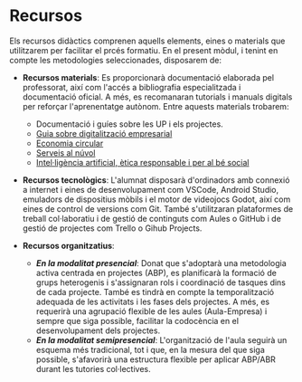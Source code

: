 # Recursos

<!-- 

L'apartat de recursos didàctics fa referència als elements, les ferramentes o els materials que els docents utilitzen per a facilitar el procés formatiu.

Els tipus de recursos didàctics han de ser variats i poden classificar-se segons el format, la funció o el context en què s'utilitzen. Alguns dels tipus més comuns de recursos didàctics són:
* Recursos materials: són els elements físics que s'utilitzen en l'aula i que permeten aprenentatges significatius, adaptats a les aracterístiques del grup, seleccionats segons els nivells de l'alumnat, el tipus de tasques que es realitzaran, etc.
* Recursos tecnològics: inclouen ferramentes digitals i dispositius que faciliten l'aprenentatge mitjançant l'ús de la tecnologia.
* Recursos organitzatius: tenint en compte la necessitat d'aplicar metodologies actives en les aules, és important pensar en agrupacions flexibles, codocència o qualsevol altra ferramenta que facilite el procés d'ensenyança-aprenentatge en esta línia. Se seguiran les instruccions d'inici de curs per a este punt.

-->

Els recursos didàctics comprenen aquells elements, eines o materials que utilitzarem per facilitar el prcés formatiu. En el present mòdul, i tenint en compte les metodologies seleccionades, disposarem de:

* **Recursos materials**: Es proporcionarà documentació elaborada pel professorat, així com l'accés a bibliografia especialitzada i documentació oficial. A més, es recomanaran tutorials i manuals digitals per reforçar l'aprenentatge autònom. Entre aquests materials trobarem:
    * Documentació i guíes sobre les UP i els projectes.
    * [Guia sobre digitalització empresarial](https://factorial.es/blog/digitalizar-empresa/)
    * [Economia circular](https://www.europarl.europa.eu/topics/es/article/20151201STO05603/economia-circular-definicion-importancia-y-beneficios)
    * [Serveis al núvol](https://www.ibm.com/es-es/think/topics/iaas-paas-saas)
    * [Intel·ligència artificial, ètica responsable i per al bé social](https://www.barcelona.cat/metropolis/es/contenidos/inteligencia-artificial-etica-responsable-y-para-el-bien-social)

* **Recursos tecnològics**: L'alumnat disposarà d'ordinadors amb connexió a internet i eines de desenvolupament com VSCode, Android Studio, emuladors de dispositius mòbils i el motor de videojocs Godot, així com eines de control de versions com Git. També s'utilitzaran plataformes de treball col·laboratiu i de gestió de continguts com Aules o GitHub i de gestió de projectes com Trello o Gihub Projects.

* **Recursos organitzatius**:
    * ***En la modalitat presencial***: Donat que s'adoptarà una metodologia activa centrada en projectes (ABP), es planificarà la formació de grups heterogenis i s'assignaran rols i coordinació de tasques dins de cada projecte. També es tindrà en compte la temporalització adequada de les activitats i les fases dels projectes. A més, es requerirà una agrupació flexible de les aules (Aula-Empresa) i sempre que siga possible, facilitar la codocència en el desenvolupament dels projectes.
    * ***En la modalitat semipresencial***: L'organització de l'aula seguirà un esquema més tradicional, tot i que, en la mesura del que siga possible, s'afavorirà una estructura flexible per aplicar ABP/ABR durant les tutories col·lectives.
